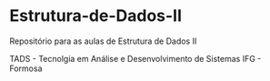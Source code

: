 # Estrutura-de-Dados-II
Repositório para as aulas de Estrutura de Dados II

TADS - Tecnolgia em Análise e Desenvolvimento de Sistemas
IFG - Formosa
